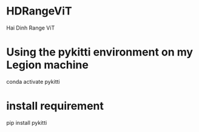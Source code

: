 # HDRangeViT
Hai Dinh Range ViT

# Using the pykitti environment on my Legion machine
conda activate pykitti

# install requirement
pip install pykitti


